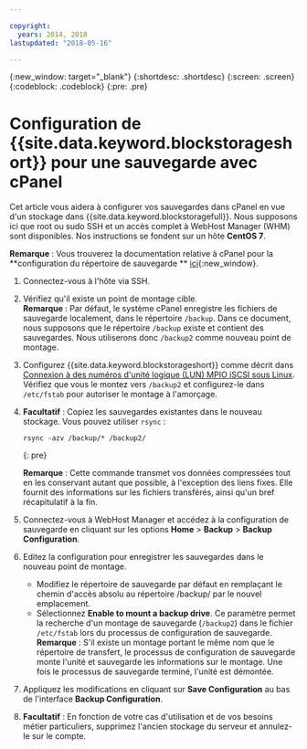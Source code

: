 ```yaml
---

copyright:
  years: 2014, 2018
lastupdated: "2018-05-16"

---
```

{:new_window: target="_blank"}
{:shortdesc: .shortdesc}
{:screen: .screen}
{:codeblock: .codeblock}
{:pre: .pre}
 
# Configuration de {{site.data.keyword.blockstorageshort}} pour une sauvegarde avec cPanel

Cet article vous aidera à configurer vos sauvegardes dans cPanel en vue d'un stockage dans {{site.data.keyword.blockstoragefull}}. Nous supposons ici que root ou sudo SSH et un accès complet à WebHost Manager (WHM) sont disponibles. Nos instructions se fondent sur un hôte **CentOS 7**. 

**Remarque** : Vous trouverez la documentation relative à cPanel pour la **configuration du répertoire de sauvegarde ** [ici](https://docs.cpanel.net/display/68Docs/Backup+Configuration#BackupConfiguration-ConfigureBackupDirectory){:new_window}.

1. Connectez-vous à l'hôte via SSH.

2. Vérifiez qu'il existe un point de montage cible. <br />
   **Remarque** : Par défaut, le système cPanel enregistre les fichiers de sauvegarde localement, dans le répertoire `/backup`. Dans ce document, nous supposons que le répertoire `/backup` existe et contient des sauvegardes. Nous utiliserons donc `/backup2` comme nouveau point de montage.
   
3. Configurez {{site.data.keyword.blockstorageshort}} comme décrit dans [Connexion à des numéros d'unité logique (LUN) MPIO iSCSI sous Linux](accessing_block_storage_linux.html). Vérifiez que vous le montez vers `/backup2` et configurez-le dans `/etc/fstab` pour autoriser le montage à l'amorçage.

4. **Facultatif** : Copiez les sauvegardes existantes dans le nouveau stockage. Vous pouvez utiliser `rsync` :
   ```
   rsync -azv /backup/* /backup2/
   ```
   {: pre}
    
    **Remarque** : Cette commande transmet vos données compressées tout en les conservant autant que possible, à l'exception des liens fixes. Elle fournit des informations sur les fichiers transférés, ainsi qu'un bref récapitulatif à la fin. 
    
5. Connectez-vous à WebHost Manager et accédez à la configuration de sauvegarde en cliquant sur les options **Home** > **Backup** > **Backup Configuration**.

6. Editez la configuration pour enregistrer les sauvegardes dans le nouveau point de montage. 
    - Modifiez le répertoire de sauvegarde par défaut en remplaçant le chemin d'accès absolu au répertoire /backup/ par le nouvel emplacement. 
    - Sélectionnez **Enable to mount a backup drive**. Ce paramètre permet la recherche d'un montage de sauvegarde (`/backup2`) dans le fichier `/etc/fstab` lors du processus de configuration de sauvegarde. <br /> **Remarque** : S'il existe un montage portant le même nom que le répertoire de transfert, le processus de configuration de sauvegarde monte l'unité et sauvegarde les informations sur le montage. Une fois le processus de sauvegarde terminé, l'unité est démontée. 

7. Appliquez les modifications en cliquant sur **Save Configuration** au bas de l'interface **Backup Configuration**.

8. **Facultatif** : En fonction de votre cas d'utilisation et de vos besoins métier particuliers, supprimez l'ancien stockage du serveur et annulez-le sur le compte.

